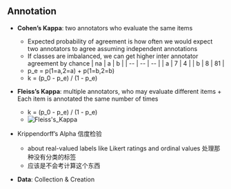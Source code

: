 ## Annotation ##
* **Cohen’s Kappa**: two annotators who evaluate the same items
    * Expected probability of agreement is how often we would expect two annotators to agree assuming independent annotations
    * If classes are imbalanced, we can get higher inter annotator agreement by chance
    | na | a | b |
    | -- | -- | -- |
    | a | 7 | 4 |
    | b | 8 | 81 |
    * p_e = p(1=a,2=a) + p(1=b,2=b) 
    * k = (p_0 - p_e) / (1 - p_e)
* **Fleiss’s Kappa**:  multiple annotators, who may evaluate different items +  Each item is annotated the same number of times
    * k = (p_0 - p_e) / (1 - p_e)
    * ![Fleiss's_Kappa]()
* Krippendorff’s Alpha 信度检验
    * about real-valued labels like Likert ratings and ordinal values 处理那种没有分类的标签
    * 应该是不会考计算这个东西

* **Data**: Collection & Creation